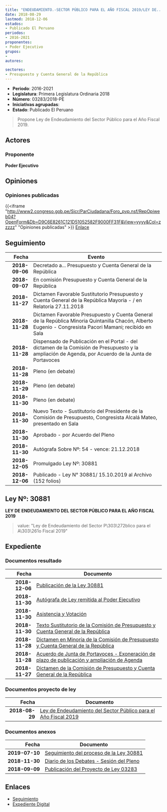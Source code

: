 ```yaml
---
title: "ENDEUDAMIENTO.-SECTOR PÚBLICO PARA EL AÑO FISCAL 2019/LEY DE..."
date: 2018-08-29
lastmod: 2018-12-06
estados:
- Publicado El Peruano
periodos:
- 2016-2021
proponentes:
- Poder Ejecutivo
grupos:
- 
autores:

sectores:
- Presupuesto y Cuenta General de la República
---
```

- **Periodo**: 2016-2021
- **Legislatura**: Primera Legislatura Ordinaria 2018
- **Número**: 03283/2018-PE
- **Iniciativas agrupadas**: 
- **Estado**: Publicado El Peruano

> Propone Ley de Endeudamiento del Sector Público para el Año Fiscal 2019.


## Actores

### Proponente

**Poder Ejecutivo**

## Opiniones

### Opiniones publicadas

{{<iframe "http://www2.congreso.gob.pe/Sicr/ParCiudadana/Foro_pvp.nsf/RepOpiweb04?OpenForm&Db=D9C6E8261C121D51052582F9000FF31F&View=yyyy&Col=zzzzz" "Opiniones publicadas" >}}
[Enlace](http://www2.congreso.gob.pe/Sicr/ParCiudadana/Foro_pvp.nsf/RepOpiweb04?OpenForm&Db=D9C6E8261C121D51052582F9000FF31F&View=yyyy&Col=zzzzz)


## Seguimiento

| Fecha | Evento |
|------:|--------|
| **2018-09-06** | Decretado a... Presupuesto y Cuenta General de la República |
| **2018-09-07** | En comisión Presupuesto y Cuenta General de la República |
| **2018-11-27** | Dictamen Favorable Sustitutorio Presupuesto y Cuenta General de la República Mayoria - / en Relatoría 27.11.2018 |
| **2018-11-28** | Dictamen Favorable Presupuesto y Cuenta General de la República Minoria Quintanilla Chacón, Alberto Eugenio - Congresista Pacori Mamani; recibido en Sala |
| **2018-11-28** | Dispensado de Publicación en el Portal - del dictamen de la Comisión de Presupuesto y la ampliación de Agenda, por Acuerdo de la Junta de Portavoces |
| **2018-11-28** | Pleno (en debate) |
| **2018-11-29** | Pleno (en debate) |
| **2018-11-30** | Pleno (en debate) |
| **2018-11-30** | Nuevo Texto - Sustitutorio del Presidente de la Comisión de Presupuesto, Congresista Alcalá Mateo, presentado en Sala |
| **2018-11-30** | Aprobado - por Acuerdo del Pleno |
| **2018-11-30** | Autógrafa Sobre Nº: 54 - vence: 21.12.2018 |
| **2018-12-05** | Promulgado Ley Nº: 30881 |
| **2018-12-06** | Publicado - Ley N° 30881/ 15.10.2019 al Archivo (152 folios) |

## Ley Nº: 30881

**LEY DE ENDEUDAMIENTO DEL SECTOR PÚBLICO PARA EL AÑO FISCAL 2019**

> value: "Ley de Endeudamiento del Sector P\303\272blico para el A\303\261o Fiscal 2019"


## Expediente

### Documentos resultado

| Fecha | Documento |
|------:|-----------|
| **2018-12-06** | [Publicación de la Ley 30881](http://www.leyes.congreso.gob.pe/Documentos/2016_2021/ADLP/Normas_Legales/30881-LEY.pdf) |
| **2018-11-30** | [Autógrafa de Ley remitida al Poder Ejecutivo](http://www.leyes.congreso.gob.pe/Documentos/2016_2021/ADLP/Texto_Aprobado/AU0328320181130.pdf) |
| **2018-11-30** | [Asistencia y Votación](http://www.leyes.congreso.gob.pe/Documentos/2016_2021/Asistencia_y_Votacion/Proyectos_de_Ley/AV0328320181130.pdf) |
| **2018-11-30** | [Texto Sustitutorio de la Comisión de Presupuesto y Cuenta General de la República](http://www.leyes.congreso.gob.pe/Documentos/2016_2021/Texto_Sustitutorio/Proyectos_de_Ley/TS0328320181130.pdf) |
| **2018-11-28** | [Dictamen en Minoría de la Comisión de Presupuesto y Cuenta General de la República](http://www.leyes.congreso.gob.pe/Documentos/2016_2021/Dictamenes/Proyectos_de_Ley/03283DC17MIN20181128.pdf) |
| **2018-11-28** | [Acuerdo de Junta de Portavoces - Exoneración de plazo de publicación y ampliación de Agenda](http://www.leyes.congreso.gob.pe/Documentos/2016_2021/Acuerdos/Junta_Portavoces/AJP0328220181128.pdf) |
| **2018-11-27** | [Dictamen de la Comisión de Presupuesto y Cuenta General de la República](http://www.leyes.congreso.gob.pe/Documentos/2016_2021/Dictamenes/Proyectos_de_Ley/03283DC17MAY20181127.pdf) |

### Documentos proyecto de ley

| Fecha | Documento |
|------:|-----------|
| **2018-08-29** | [Ley de Endeudamiento del Sector Público para el Año Fiscal 2019](http://www.leyes.congreso.gob.pe/Documentos/2016_2021/Proyectos_de_Ley_y_de_Resoluciones_Legislativas/PL0328320180829..PDF) |

### Documentos anexos

| Fecha | Documento |
|------:|-----------|
| **2019-07-10** | [Seguimiento del proceso de la Ley 30881](http://www.leyes.congreso.gob.pe/Documentos/2016_2021/Seguimiento_de_Proyectos_de_Ley/03283PL20190710.pdf) |
| **2018-11-30** | [Diario de los Debates - Sesión del Pleno](http://www2.congreso.gob.pe/Sicr/DiarioDebates/Publicad.nsf/SesionesPleno/05256D6E0073DFE9052583560001161D/$FILE/PLO-2018-16B.pdf) |
| **2018-09-09** | [Publicación del Proyecto de Ley 03283](http://www.leyes.congreso.gob.pe/Documentos/2016_2021/Proyectos_de_Ley_y_de_Resoluciones_Legislativas/PL0328220180909.pdf) |

## Enlaces

- [Seguimiento](http://www2.congreso.gob.pe/Sicr/TraDocEstProc/CLProLey2016.nsf/f7fff46988ca05b1052578e100829cc7/d1ffba051baf96dc052582f9000d3e1c?OpenDocument)
- [Expediente Digital](http://www2.congreso.gob.pe/Sicr/TraDocEstProc/Expvirt_2011.nsf/visbusqptramdoc1621/03283?opendocument)

